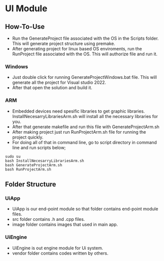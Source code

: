 # UI Module
## How-To-Use
* Run the GenerateProject file associated with the OS in the Scripts folder. This will generate project structure using premake.
* After generating project for linux based OS enviroments, run the RunProject file associated with the OS. This will authorize file and run it.
### Windows
* Just double click for running GenerateProjectWindows.bat file. This will generate all the project for Visual studio 2022.
* After that open the solution and build it.
### ARM
* Embedded devices need spesific libraries to get graphic libraries. InstallNecesarryLibrariesArm.sh will install all the necessary libraries for you.
* After that generate makefile and run this file with GenerateProjectArm.sh
* After making project just run RunProjectArm.sh file for running the project quickly.
* For doing all of that in command line, go to script directory in command line and run scripts below;
```
sudo su
bash InstallNecesarryLibrariesArm.sh
bash GenerateProjectArm.sh
bash RunProjectArm.sh
```

## Folder Structure
### UiApp
* UiApp is our end-point module so that folder contains end-point module files.
* src folder contains .h and .cpp files.
* image folder contains images that used in main app.

### UiEngine
* UiEngine is out engine module for Ui system.
* vendor folder contains codes written by others. 
